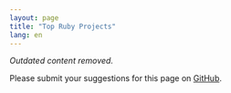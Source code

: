 ```yaml
---
layout: page
title: "Top Ruby Projects"
lang: en
---
```


_Outdated content removed._

Please submit your suggestions for this page on [GitHub][1].

[1]: https://github.com/ruby/www.ruby-lang.org/
